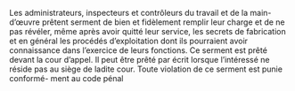 Les administrateurs, inspecteurs et contrôleurs du travail et de la main-d’œuvre prêtent serment de bien et fidèlement remplir leur charge et de ne pas révéler, même après avoir quitté leur service, les secrets de fabrication et en général les procédés d’exploitation dont ils pourraient avoir connaissance dans l’exercice de leurs fonctions.
Ce serment est prêté devant la cour d’appel. Il peut être prêté par écrit lorsque l’intéressé ne réside pas au siège de ladite cour.
Toute violation de ce serment est punie conformé- ment au code pénal
